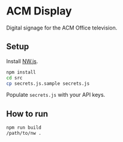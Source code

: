 ACM Display
===========

Digital signage for the ACM Office television.

Setup
-----

Install [NW.js](http://nwjs.io/).

```bash
npm install
cd src
cp secrets.js.sample secrets.js
```

Populate `secrets.js` with your API keys.

How to run
----------

```bash
npm run build
/path/to/nw .
```

